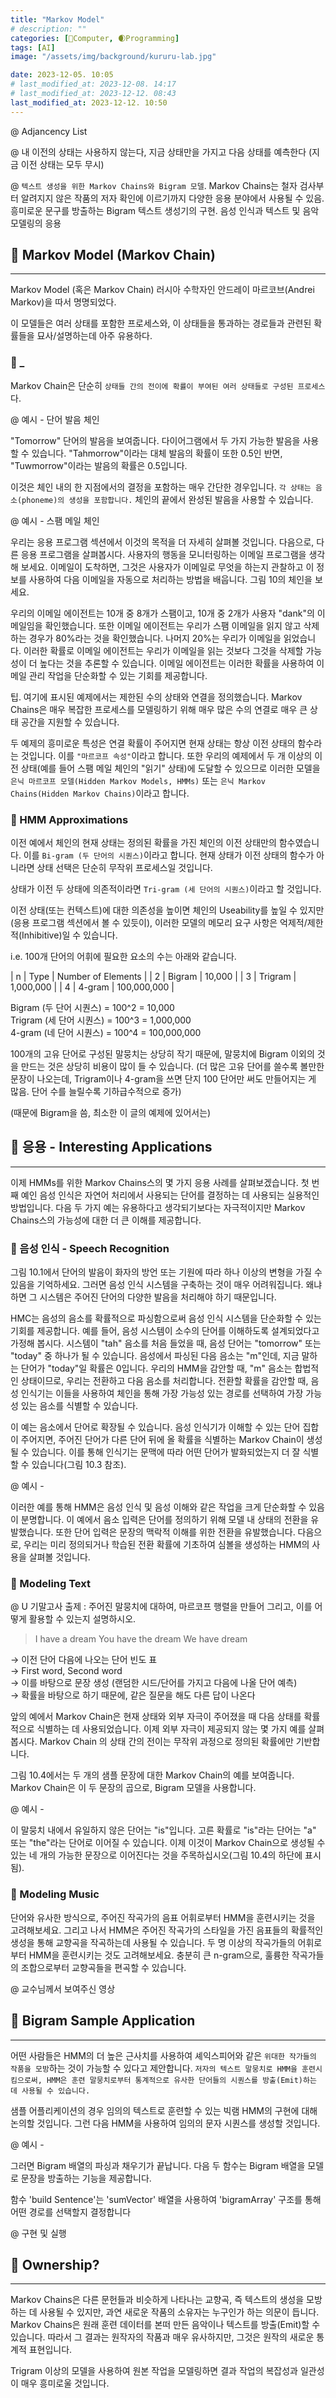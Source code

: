 ```yaml
---
title: "Markov Model"
# description: ""
categories: [💫Computer, 🌒Programming]
tags: [AI]
image: "/assets/img/background/kururu-lab.jpg"

date: 2023-12-05. 10:05
# last_modified_at: 2023-12-08. 14:17
# last_modified_at: 2023-12-12. 08:43
last_modified_at: 2023-12-12. 10:50
---
```


@ Adjancency List  

@ 내 이전의 상태는 사용하지 않는다, 지금 상태만을 가지고 다음 상태를 예측한다 (지금 이전 상태는 모두 무시)  

@ `텍스트 생성을 위한 Markov Chains와 Bigram 모델`. Markov Chains는 철자 검사부터 알려지지 않은 작품의 저자 확인에 이르기까지 다양한 응용 분야에서 사용될 수 있음. 흥미로운 문구를 방출하는 Bigram 텍스트 생성기의 구현. 음성 인식과 텍스트 및 음악 모델링의 응용  

## 💫 Markov Model (Markov Chain)

---

Markov Model (혹은 Markov Chain) 러시아 수학자인 안드레이 마르코브(Andrei Markov)을 따서 명명되었다.  

이 모델들은 여러 상태를 포함한 프로세스와, 이 상태들을 통과하는 경로들과 관련된 확률들을 묘사/설명하는데 아주 유용하다.  

### 🫧 _

Markov Chain은 단순히 `상태들 간의 전이에 확률이 부여된 여러 상태들로 구성된 프로세스`다.  

@ 예시 - 단어 발음 체인  

"Tomorrow" 단어의 발음을 보여줍니다. 다이어그램에서 두 가지 가능한 발음을 사용할 수 있습니다. "Tahmorrow"이라는 대체 발음의 확률이 또한 0.5인 반면, "Tuwmorrow"이라는 발음의 확률은 0.5입니다.  

이것은 체인 내의 한 지점에서의 결정을 포함하는 매우 간단한 경우입니다. `각 상태는 음소(phoneme)의 생성을 포함합니다.` 체인의 끝에서 완성된 발음을 사용할 수 있습니다.  

@ 예시 - 스팸 메일 체인  

우리는 응용 프로그램 섹션에서 이것의 목적을 더 자세히 살펴볼 것입니다. 다음으로, 다른 응용 프로그램을 살펴봅시다. 사용자의 행동을 모니터링하는 이메일 프로그램을 생각해 보세요. 이메일이 도착하면, 그것은 사용자가 이메일로 무엇을 하는지 관찰하고 이 정보를 사용하여 다음 이메일을 자동으로 처리하는 방법을 배웁니다. 그림 10의 체인을 보세요.  

우리의 이메일 에이전트는 10개 중 8개가 스팸이고, 10개 중 2개가 사용자 "dank"의 이메일임을 확인했습니다. 또한 이메일 에이전트는 우리가 스팸 이메일을 읽지 않고 삭제하는 경우가 80%라는 것을 확인했습니다. 나머지 20%는 우리가 이메일을 읽었습니다. 이러한 확률로 이메일 에이전트는 우리가 이메일을 읽는 것보다 그것을 삭제할 가능성이 더 높다는 것을 추론할 수 있습니다. 이메일 에이전트는 이러한 확률을 사용하여 이메일 관리 작업을 단순화할 수 있는 기회를 제공합니다.  

팁. 여기에 표시된 예제에서는 제한된 수의 상태와 연결을 정의했습니다. Markov Chains은 매우 복잡한 프로세스를 모델링하기 위해 매우 많은 수의 연결로 매우 큰 상태 공간을 지원할 수 있습니다.  

두 예제의 흥미로운 특성은 연결 확률이 주어지면 현재 상태는 항상 이전 상태의 함수라는 것입니다. 이를 `"마르코프 속성"`이라고 합니다. 또한 우리의 예제에서 두 개 이상의 이전 상태(예를 들어 스팸 메일 체인의 "읽기" 상태)에 도달할 수 있으므로 이러한 모델을 `은닉 마르코프 모델(Hidden Markov Models, HMMs)` 또는 `은닉 Markov Chains(Hidden Markov Chains)`이라고 합니다.  

### 🫧 HMM Approximations

이전 예에서 체인의 현재 상태는 정의된 확률을 가진 체인의 이전 상태만의 함수였습니다. 이를 `Bi-gram (두 단어의 시퀀스)`이라고 합니다. 현재 상태가 이전 상태의 함수가 아니라면 상태 선택은 단순히 무작위 프로세스일 것입니다.

상태가 이전 두 상태에 의존적이라면 `Tri-gram (세 단어의 시퀀스)`이라고 할 것입니다.  

이전 상태(또는 컨텍스트)에 대한 의존성을 높이면 체인의 Useability를 높일 수 있지만(응용 프로그램 섹션에서 볼 수 있듯이), 이러한 모델의 메모리 요구 사항은 억제적/제한적(Inhibitive)일 수 있습니다.

i.e. 100개 단어의 어휘에 필요한 요소의 수는 아래와 같습니다.  

| n | Type | Number of Elements |
| 2 | Bigram | 10,000 |
| 3 | Trigram | 1,000,000 |
| 4 | 4-gram | 100,000,000 |

Bigram (두 단어 시퀀스) = 100^2 = 10,000  
Trigram (세 단어 시퀀스) = 100^3 = 1,000,000  
4-gram (네 단어 시퀀스) = 100^4 = 100,000,000  

100개의 고유 단어로 구성된 말뭉치는 상당히 작기 때문에, 말뭉치에 Bigram 이외의 것을 만드는 것은 상당히 비용이 많이 들 수 있습니다. (더 많은 고유 단어를 쓸수록 볼만한 문장이 나오는데, Trigram이나 4-gram을 쓰면 단지 100 단어만 써도 만들어지는 게 많음. 단어 수를 늘릴수록 기하급수적으로 증가)  

(때문에 Bigram을 씀, 최소한 이 글의 예제에 있어서는)  

## 💫 응용 - Interesting Applications

---

이제 HMMs를 위한 Markov Chains스의 몇 가지 응용 사례를 살펴보겠습니다. 첫 번째 예인 음성 인식은 자연어 처리에서 사용되는 단어를 결정하는 데 사용되는 실용적인 방법입니다. 다음 두 가지 예는 유용하다고 생각되기보다는 자극적이지만 Markov Chains스의 가능성에 대한 더 큰 이해를 제공합니다.  

### 🫧 음성 인식 - Speech Recognition

그림 10.1에서 단어의 발음이 화자의 방언 또는 기원에 따라 하나 이상의 변형을 가질 수 있음을 기억하세요. 그러면 음성 인식 시스템을 구축하는 것이 매우 어려워집니다. 왜냐하면 그 시스템은 주어진 단어의 다양한 발음을 처리해야 하기 때문입니다.  

HMC는 음성의 음소를 확률적으로 파싱함으로써 음성 인식 시스템을 단순화할 수 있는 기회를 제공합니다. 예를 들어, 음성 시스템이 소수의 단어를 이해하도록 설계되었다고 가정해 봅시다. 시스템이 "tah" 음소를 처음 들었을 때, 음성 단어는 "tomorrow" 또는 "today" 중 하나가 될 수 있습니다. 음성에서 파싱된 다음 음소는 "m"인데, 지금 말하는 단어가 "today"일 확률은 0입니다. 우리의 HMM을 감안할 때, "m" 음소는 합법적인 상태이므로, 우리는 전환하고 다음 음소를 처리합니다. 전환할 확률을 감안할 때, 음성 인식기는 이들을 사용하여 체인을 통해 가장 가능성 있는 경로를 선택하여 가장 가능성 있는 음소를 식별할 수 있습니다.

이 예는 음소에서 단어로 확장될 수 있습니다. 음성 인식기가 이해할 수 있는 단어 집합이 주어지면, 주어진 단어가 다른 단어 뒤에 올 확률을 식별하는 Markov Chain이 생성될 수 있습니다. 이를 통해 인식기는 문맥에 따라 어떤 단어가 발화되었는지 더 잘 식별할 수 있습니다(그림 10.3 참조).

@ 예시 -  

이러한 예를 통해 HMM은 음성 인식 및 음성 이해와 같은 작업을 크게 단순화할 수 있음이 분명합니다. 이 예에서 음소 입력은 단어를 정의하기 위해 모델 내 상태의 전환을 유발했습니다. 또한 단어 입력은 문장의 맥락적 이해를 위한 전환을 유발했습니다. 다음으로, 우리는 미리 정의되거나 학습된 전환 확률에 기초하여 심볼을 생성하는 HMM의 사용을 살펴볼 것입니다.

### 🫧 Modeling Text

@ U 기말고사 출제 : 주어진 말뭉치에 대하여, 마르코프 행렬을 만들어 그리고, 이를 어떻게 활용할 수 있는지 설명하시오.  

> I have a dream
> You have the dream
> We have dream

→ 이전 단어 다음에 나오는 단어 빈도 표  
→ First word, Second word  
→ 이를 바탕으로 문장 생성 (랜덤한 시드/단어를 가지고 다음에 나올 단어 예측)  
→ 확률을 바탕으로 하기 때문에, 같은 질문을 해도 다른 답이 나온다  

앞의 예에서 Markov Chain은 현재 상태와 외부 자극이 주어졌을 때 다음 상태를 확률적으로 식별하는 데 사용되었습니다. 이제 외부 자극이 제공되지 않는 몇 가지 예를 살펴봅시다. Markov Chain 의 상태 간의 전이는 무작위 과정으로 정의된 확률에만 기반합니다.

그림 10.4에서는 두 개의 샘플 문장에 대한 Markov Chain의 예를 보여줍니다. Markov Chain은 이 두 문장의 곱으로, Bigram 모델을 사용합니다.

@ 예시 -  

이 말뭉치 내에서 유일하지 않은 단어는 "is"입니다. 고른 확률로 "is"라는 단어는 "a" 또는 "the"라는 단어로 이어질 수 있습니다. 이제 이것이 Markov Chain으로 생성될 수 있는 네 개의 가능한 문장으로 이어진다는 것을 주목하십시오(그림 10.4의 하단에 표시됨).

### 🫧 Modeling Music

단어와 유사한 방식으로, 주어진 작곡가의 음표 어휘로부터 HMM을 훈련시키는 것을 고려해보세요. 그리고 나서 HMM은 주어진 작곡가의 스타일을 가진 음표들의 확률적인 생성을 통해 교향곡을 작곡하는데 사용될 수 있습니다. 두 명 이상의 작곡가들의 어휘로부터 HMM을 훈련시키는 것도 고려해보세요. 충분히 큰 n-gram으로, 훌륭한 작곡가들의 조합으로부터 교향곡들을 편곡할 수 있습니다.  

@ 교수님께서 보여주신 영상  

## 💫 Bigram Sample Application

---

어떤 사람들은 HMM의 더 높은 근사치를 사용하여 셰익스피어와 같은 `위대한 작가들의 작품을 모방`하는 것이 가능할 수 있다고 제안합니다. `저자의 텍스트 말뭉치로 HMM을 훈련시킴으로써, HMM은 훈련 말뭉치로부터 통계적으로 유사한 단어들의 시퀀스를 방출(Emit)하는 데 사용될 수 있습니다.`  

샘플 어플리케이션의 경우 임의의 텍스트로 훈련할 수 있는 빅램 HMM의 구현에 대해 논의할 것입니다. 그런 다음 HMM을 사용하여 임의의 문자 시퀀스를 생성할 것입니다.  

@ 예시 -  

그러면 Bigram 배열의 파싱과 채우기가 끝납니다. 다음 두 함수는 Bigram 배열을 모델로 문장을 방출하는 기능을 제공합니다.

함수 'build Sentence'는 'sumVector' 배열을 사용하여 'bigramArray' 구조를 통해 어떤 경로를 선택할지 결정합니다  

@ 구현 및 실행  

## 💫 Ownership?

---

Markov Chains은 다른 문헌들과 비슷하게 나타나는 교향곡, 즉 텍스트의 생성을 모방하는 데 사용될 수 있지만, 과연 새로운 작품의 소유자는 누구인가 하는 의문이 듭니다. Markov Chains은 원래 훈련 데이터를 본떠 만든 음악이나 텍스트를 방출(Emit)할 수 있습니다. 따라서 그 결과는 원작자의 작품과 매우 유사하지만, 그것은 원작의 새로운 통계적 표현입니다.

Trigram 이상의 모델을 사용하여 원본 작업을 모델링하면 결과 작업의 복잡성과 일관성이 매우 흥미로울 것입니다.
